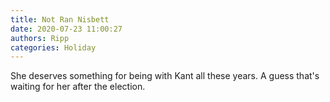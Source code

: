 ```yaml
---
title: Not Ran Nisbett
date: 2020-07-23 11:00:27
authors: Ripp
categories: Holiday
---
```


 She deserves something for being with Kant all these years.
A guess that's waiting for her after the election.